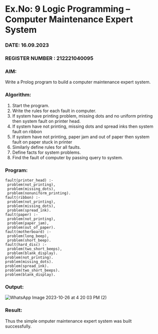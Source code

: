 # Ex.No: 9  Logic Programming –  Computer Maintenance Expert System
### DATE: 16.09.2023                                                                  
### REGISTER NUMBER : 212221040095
### AIM: 
Write a Prolog program to build a computer maintenance expert system.
###  Algorithm:
1. Start the program.
2. Write the rules for each fault in computer.
3. If system have printing problem, missing dots and no uniform printing then system fault on printer head.
4. If system have not printing, missing dots and spread inks then system fault on ribbon
5. If system have not printing, paper jam and out of paper then system fault on paper stuck in printer
6. Similarly define rules for all faults.
7. Define facts for system problems.
8. Find the fault of computer by passing query to system.
     
### Program:
```
fault(printer_head) :- 
 problem(not_printing), 
 problem(missing_dots), 
 problem(nonuniform_printing). 
fault(ribbon) :- 
 problem(not_printing), 
 problem(missing_dots), 
 problem(spread_ink). 
fault(paper) :- 
 problem(not_printing), 
 problem(paper_jam), 
 problem(out_of_paper). 
fault(motherboard) :- 
 problem(long_beep), 
 problem(short_beep). 
fault(hard_disc) :- 
 problem(two_short_beeps), 
 problem(blank_display). 
problem(not_printing). 
problem(missing_dots). 
problem(spread_ink). 
problem(two_short_beeps). 
problem(blank_display). 
```

### Output:

![WhatsApp Image 2023-10-26 at 4 20 03 PM (2)](https://github.com/MaheshS03/AI_Lab_2023-24/assets/128498431/b6bdddb7-d08e-4de5-aca4-6cbbcdc57495)

### Result:
Thus the simple omputer maintenance expert system was built successfully.
